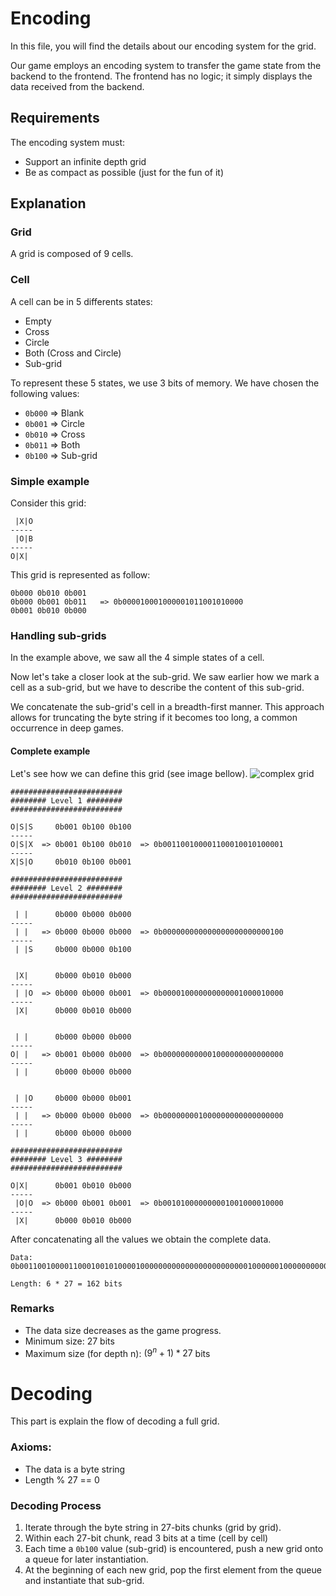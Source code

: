 # Encoding

In this file, you will find the details about our encoding system for the grid.

Our game employs an encoding system to transfer the game state from the backend to the frontend. The frontend has no logic; it simply displays the data received from the backend.

## Requirements
The encoding system must:
- Support an infinite depth grid
- Be as compact as possible (just for the fun of it)

## Explanation

### Grid
A grid is composed of 9 cells.

### Cell
A cell can be in 5 differents states:
- Empty
- Cross
- Circle
- Both (Cross and Circle)
- Sub-grid

To represent these 5 states, we use 3 bits of memory. We have chosen the following values:
- `0b000` => Blank
- `0b001` => Circle
- `0b010` => Cross
- `0b011` => Both
- `0b100` => Sub-grid

### Simple example

Consider this grid:
```
 |X|O
-----
 |O|B 
-----
O|X| 
```

This grid is represented as follow:
```
0b000 0b010 0b001
0b000 0b001 0b011   => 0b000010001000001011001010000
0b001 0b010 0b000
```

### Handling sub-grids
In the example above, we saw all the 4 simple states of a cell.

Now let's take a closer look at the sub-grid.
We saw earlier how we mark a cell as a sub-grid, but we have to describe the content of this sub-grid.

We concatenate the sub-grid's cell in a breadth-first manner. This approach allows for truncating the byte string if it becomes too long, a common occurrence in deep games.

#### Complete example

Let's see how we can define this grid (see image bellow).
![complex grid](https://github.com/vdusart/ultimate-ttt/assets/43795504/3fb689b9-4cac-4b94-ae87-a1c55dc7d51f)


```
#########################
######## Level 1 ########
#########################

O|S|S     0b001 0b100 0b100
-----
O|S|X  => 0b001 0b100 0b010  => 0b001100100001100010010100001
-----
X|S|O     0b010 0b100 0b001

#########################
######## Level 2 ########
#########################

 | |      0b000 0b000 0b000
-----
 | |   => 0b000 0b000 0b000  => 0b000000000000000000000000100
-----
 | |S     0b000 0b000 0b100


 |X|      0b000 0b010 0b000
-----
 | |O  => 0b000 0b000 0b001  => 0b000010000000000001000010000
-----
 |X|      0b000 0b010 0b000


 | |      0b000 0b000 0b000
-----
O| |   => 0b001 0b000 0b000  => 0b000000000001000000000000000
-----
 | |      0b000 0b000 0b000


 | |O     0b000 0b000 0b001
-----
 | |   => 0b000 0b000 0b000  => 0b000000001000000000000000000
-----
 | |      0b000 0b000 0b000

#########################
######## Level 3 ########
#########################

O|X|      0b001 0b010 0b000
-----
 |O|O  => 0b000 0b001 0b001  => 0b001010000000001001000010000
-----
 |X|      0b000 0b010 0b000
```

After concatenating all the values we obtain the complete data.

```
Data:
0b001100100001100010010100001000000000000000000000000100000010000000000001000010000000000000001000000000000000000000001000000000000000000001010000000001001000010000

Length: 6 * 27 = 162 bits
```

### Remarks
- The data size decreases as the game progress.
- Minimum size: 27 bits
- Maximum size (for depth n): $(9^n + 1) * 27$ bits


# Decoding

This part is explain the flow of decoding a full grid.

### Axioms:
- The data is a byte string
- Length % 27 == 0

### Decoding Process
1. Iterate through the byte string in 27-bits chunks (grid by grid).
2. Within each 27-bit chunk, read 3 bits at a time (cell by cell)
3. Each time a `0b100` value (sub-grid) is encountered, push a new grid onto a queue for later instantiation.
4. At the beginning of each new grid, pop the first element from the queue and instantiate that sub-grid.

